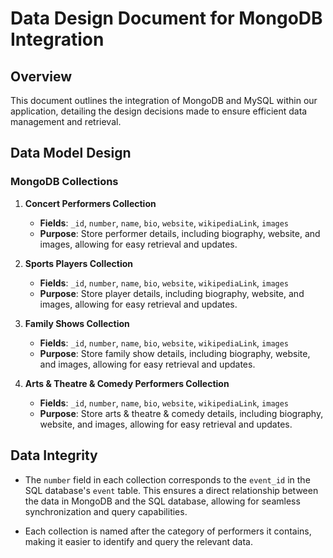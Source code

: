 # Data Design Document for MongoDB Integration

## Overview
This document outlines the integration of MongoDB and MySQL within our application, detailing the design decisions made to ensure efficient data management and retrieval.


## Data Model Design
### MongoDB Collections
1. **Concert Performers Collection**
   - **Fields**: `_id`, `number`, `name`, `bio`, `website`, `wikipediaLink`, `images`
   - **Purpose**: Store performer details, including biography, website, and images, allowing for easy retrieval and updates.

2. **Sports Players Collection**
   - **Fields**: `_id`, `number`, `name`, `bio`, `website`, `wikipediaLink`, `images`
   - **Purpose**: Store player details, including biography, website, and images, allowing for easy retrieval and updates.

3. **Family Shows Collection**
   - **Fields**: `_id`, `number`, `name`, `bio`, `website`, `wikipediaLink`, `images`
   - **Purpose**: Store family show details, including biography, website, and images, allowing for easy retrieval and updates.

4. **Arts & Theatre & Comedy Performers Collection**
   - **Fields**: `_id`, `number`, `name`, `bio`, `website`, `wikipediaLink`, `images`
   - **Purpose**: Store arts & theatre & comedy details, including biography, website, and images, allowing for easy retrieval and updates.

## Data Integrity
- The `number` field in each collection corresponds to the `event_id` in the SQL database's `event` table. This ensures a direct relationship between the data in MongoDB and the SQL database, allowing for seamless synchronization and query capabilities.

- Each collection is named after the category of performers it contains, making it easier to identify and query the relevant data.
